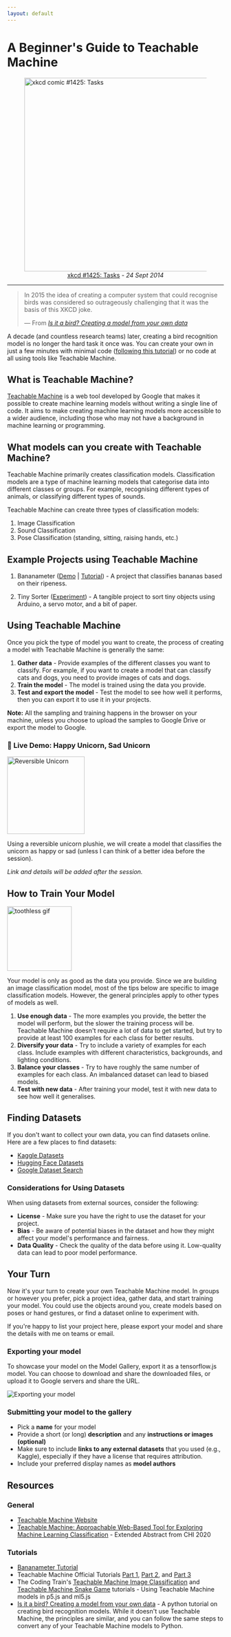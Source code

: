```yaml
---
layout: default
---
```

# A Beginner's Guide to Teachable Machine

<figure>
  <img src="https://github.com/CCAI-CDT/tech-notes/blob/main/media/Tasks.png?raw=true" alt="xkcd comic #1425: Tasks" height="450" style="display: block; margin: 0 auto;">
  <figcaption style="text-align: center;"><a href="https://xkcd.com/1425/">xkcd #1425: Tasks</a> - <i>24 Sept 2014</i></figcaption>
</figure>
<hr>

> In 2015 the idea of creating a computer system that could recognise birds was considered so outrageously challenging that it was the basis of this XKCD joke.
>
> ― From <cite>[Is it a bird? Creating a model from your own data](https://www.kaggle.com/code/jhoward/is-it-a-bird-creating-a-model-from-your-own-data)</cite>

A decade (and countless research teams) later, creating a bird recognition model is no longer the hard task it once was. You can create your own in just a few minutes with minimal code ([following this tutorial](https://www.kaggle.com/code/jhoward/is-it-a-bird-creating-a-model-from-your-own-data)) or no code at all using tools like Teachable Machine.



## What is Teachable Machine?
[Teachable Machine](https://teachablemachine.withgoogle.com/) is a web tool developed by Google that makes it possible to create machine learning models without writing a single line of code. It aims to make creating machine learning models more accessible to a wider audience, including those who may not have a background in machine learning or programming.


## What models can you create with Teachable Machine?
Teachable Machine primarily creates classification models. Classification models are a type of machine learning models that categorise data into different classes or groups. For example, recognising different types of animals, or classifying different types of sounds.

Teachable Machine can create three types of classification models:
1. Image Classification
2. Sound Classification
3. Pose Classification (standing, sitting, raising hands, etc.)

## Example Projects using Teachable Machine
1. Bananameter ([Demo](https://tm-image-demo.glitch.me/) | [Tutorial](https://medium.com/@warronbebster/teachable-machine-tutorial-bananameter-4bfffa765866)) - A project that classifies bananas based on their ripeness.


2. Tiny Sorter ([Experiment](https://experiments.withgoogle.com/tiny-sorter/view/)) - A tangible project to sort tiny objects using Arduino, a servo motor, and a bit of paper.


## Using Teachable Machine
Once you pick the type of model you want to create, the process of creating a model with Teachable Machine is generally the same:
1. **Gather data** - Provide examples of the different classes you want to classify. For example, if you want to create a model that can classify cats and dogs, you need to provide images of cats and dogs.
2. **Train the model** - The model is trained using the data you provide.
3. **Test and export the model** - Test the model to see how well it performs, then you can export it to use it in your projects.

**Note:** All the sampling and training happens in the browser on your machine, unless you choose to upload the samples to Google Drive or export the model to Google.

### 🦄 Live Demo: Happy Unicorn, Sad Unicorn
<img src="https://github.com/CCAI-CDT/tech-notes/blob/main/media/unicorn_plush.jpg?raw=true" height="180" alt="Reversible Unicorn">

Using a reversible unicorn plushie, we will create a model that classifies the unicorn as happy or sad (unless I can think of a better idea before the session).

*Link and details will be added after the session.*


## How to Train Your Model

<img src="https://github.com/CCAI-CDT/tech-notes/blob/main/media/toothless.gif?raw=true" width="150" alt="toothless gif">

Your model is only as good as the data you provide. Since we are building an image classification model, most of the tips below are specific to image classification models. However, the general principles apply to other types of models as well.

1. **Use enough data** - The more examples you provide, the better the model will perform, but the slower the training process will be. Teachable Machine doesn't require a lot of data to get started, but try to provide at least 100 examples for each class for better results.
2. **Diversify your data** - Try to include a variety of examples for each class. Include examples with different characteristics, backgrounds, and lighting conditions.
3. **Balance your classes** - Try to have roughly the same number of examples for each class. An imbalanced dataset can lead to biased models.
4. **Test with new data** - After training your model, test it with new data to see how well it generalises.

## Finding Datasets
If you don't want to collect your own data, you can find datasets online. Here are a few places to find datasets:
- [Kaggle Datasets](https://www.kaggle.com/datasets)
- [Hugging Face Datasets](https://huggingface.co/datasets)
- [Google Dataset Search](https://datasetsearch.research.google.com/)

### Considerations for Using Datasets
When using datasets from external sources, consider the following:
- **License** - Make sure you have the right to use the dataset for your project.
- **Bias** - Be aware of potential biases in the dataset and how they might affect your model's performance and fairness.
- **Data Quality** - Check the quality of the data before using it. Low-quality data can lead to poor model performance.

## Your Turn
Now it's your turn to create your own Teachable Machine model. In groups or however you prefer, pick a project idea, gather data, and start training your model. You could use the objects around you, create models based on poses or hand gestures, or find a dataset online to experiment with.

If you're happy to list your project here, please export your model and share the details with me on teams or email. 

### Exporting your model 
To showcase your model on the Model Gallery, export it as a tensorflow.js model. You can choose to download and share the downloaded files, or upload it to Google servers and share the URL. 

![Exporting your model](../modelgallery/assets/imgs/export_model.png)

### Submitting your model to the gallery
- Pick a **name** for your model
- Provide a short (or long) **description** and any **instructions or images (optional)**
- Make sure to include **links to any external datasets** that you used (e.g., Kaggle), especially if they have a license that requires attribution. 
- Include your preferred display names as **model authors** 

## Resources
### General
- [Teachable Machine Website](https://teachablemachine.withgoogle.com/)
- [Teachable Machine: Approachable Web-Based Tool for Exploring Machine Learning Classification](https://dl.acm.org/doi/10.1145/3334480.3382839) - Extended Abstract from CHI 2020

### Tutorials
- [Bananameter Tutorial](https://medium.com/@warronbebster/teachable-machine-tutorial-bananameter-4bfffa765866)
- Teachable Machine Official Tutorials [Part 1](https://www.youtube.com/watch?v=DFBbSTvtpy4), [Part 2](https://www.youtube.com/watch?v=CO67EQ0ZWgA), and [Part 3](https://www.youtube.com/watch?v=n-zeeRLBgd0)
- The Coding Train's [Teachable Machine Image Classification](https://www.youtube.com/watch?v=kwcillcWOg0) and [Teachable Machine Snake Game](https://www.youtube.com/watch?v=UPgxnGC8oBU) tutorials - Using Teachable Machine models in p5.js and ml5.js
- [Is it a bird? Creating a model from your own data](https://www.kaggle.com/code/jhoward/is-it-a-bird-creating-a-model-from-your-own-data) - A python tutorial on creating bird recognition models. While it doesn't use Teachable Machine, the principles are similar, and you can follow the same steps to convert any of your Teachable Machine models to Python.
